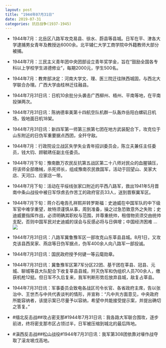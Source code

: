 ```yaml
---
layout: post
title: "1944年07月31日"
date: 2019-07-31
categories: 抗日战争(1937-1945)
---
```


<meta name="referrer" content="no-referrer" />

- 1944年7月：北岳区八路军攻克易县、徐水、蔚县等县城。日军在平、津各大学逮捕男女青年及教授达6000余。北平辅仁大学工商学院中外籍教师大部分被捕。 

- 1944年7月：三民主义青年团中央团部设立青年奖学金，旨在“鼓励全国各专科以上学校学生进德修业”，每期2000元，学生500名。 

- 1944年7月：教育部决定：河南大学文、理、医三院迁往陕西城固，与西北大学联合办理。广西大学由桂林迁往融县。 

- 1944年7月31日讯：日机10余批分头袭击广西柳州、梧州、平南等地，在平南投弹两次。 

- 1944年7月31日讯：陈纳德率美第十四航空队机群一队轰炸岳阳白螺矶日机场，毁地面日机18架。 

- 1944年7月31日讯：新四军第一师第三旅第七团在地方武装配合下，攻克位于山东附近的日伪军重要据点西团，全歼守敌。 

- 1944年7月：行政院设立战区失学失业青年招训委员会，陈立夫兼任主任委员，钱大钧、顾毓琇任副主任委员。 

- 1944年7月下旬：豫南数万农民反抗第五战区第二十八师对民众的血腥镇压，将该师全部缴械，杀死师长，组成豫南农民救国军，活动于回望山、吴家大店、天河口、应家店一带。 

- 1944年7月下旬：活动在平绥线张家口附近的平西八路军，救出1941年5月晋南中条山战役中被日军俘虏去作苦工的政府官员33人，送到晋察冀军区。 

- 1944年7月下旬：蒋介石电告孔祥熙并转罗斯福：史迪威在中国军队的中下级军官中难孚重望，故特须谨慎从事，周到准备，操之过急恐致意外之失败；史迪威要指挥作战，必须明确其职权与范围，并尊重统帅，租借物资须交由统帅支配，否则中国军民对史迪威的误会与反感必将与日俱增；中国经济困难 ... <br/><img src="https://wx1.sinaimg.cn/large/aca367d8ly1g5izg9emktj20c809zq2z.jpg" />

- 1944年7月31日讯：八路军冀鲁豫军区一部攻克山东莘县县城。8月1日，又攻克该县西吴家、燕店等日伪军据点，伪军400余人向八路军一部投诚。 

- 1944年7月31日讯：国民政府授予何键一等云麾勋章。 

- 1944年7月31日讯：冀鲁豫军区第7军分区22团、基干团在莘县、冠县、元城、聊城等县大队配合下收复莘县县城，歼灭伪军和伪组织人员700余人，缴获机枪12挺。但日军不久后复来，我军判断形势后放弃县城，敌复占莘县。 

- 1944年7月31日讯：军事委员会致电各战区司令长官、各省政府主席，告以张治中、王世杰与中共代表谈判的情形，并宣称：“凡中共方面意见，中央政府所能容纳者，该提示案已尽量予以容纳，希望中共能接受提示案，并提出确切之答复。” 

- #缅北反击战##攻占密支那#1944年7月31日讯：我各路大军联合围攻，逐步前进，终将密支那市区占领过半，日军被压缩到城北的最后阵地。 

- #滇西反击战##松山战役#1944年7月31日讯：我军第308团依靠对壕作战夺取了滚龙坡戊高地。 

